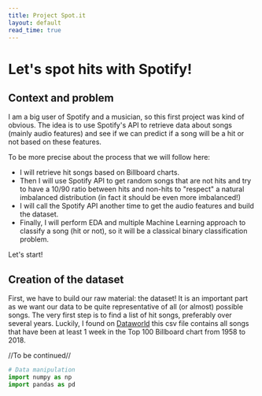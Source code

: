 ```yaml
---
title: Project Spot.it
layout: default
read_time: true
---
```


<h1>Let's spot hits with Spotify!</h1>

## Context and problem
I am a big user of Spotify and a musician, so this first project was kind of obvious. The idea is to use Spotify's API to retrieve data about songs (mainly audio features) and see if we can predict if a song will be a hit or not based on these features.

To be more precise about the process that we will follow here:
- I will retrieve hit songs based on Billboard charts.
- Then I will use Spotify API to get random songs that are not hits and try to have a 10/90 ratio between hits and non-hits to "respect" a natural imbalanced distribution (in fact it should be even more imbalanced!)
- I will call the Spotify API another time to get the audio features and build the dataset.
- Finally, I will perform EDA and multiple Machine Learning approach to classify a song (hit or not), so it will be a classical binary classification problem.

Let's start!

## Creation of the dataset
First, we have to build our raw material: the dataset! It is an important part as we want our data to be quite representative of all (or almost) possible songs.
The very first step is to find a list of hit songs, preferably over several years. Luckily, I found on [Dataworld](https://data.world/kcmillersean/billboard-hot-100-1958-2017/workspace/file?filename=Hot+Stuff.csv) this csv file contains all songs that have been at least 1 week in the Top 100 Billboard chart from 1958 to 2018.

//To be continued//

```python
# Data manipulation
import numpy as np
import pandas as pd
```
